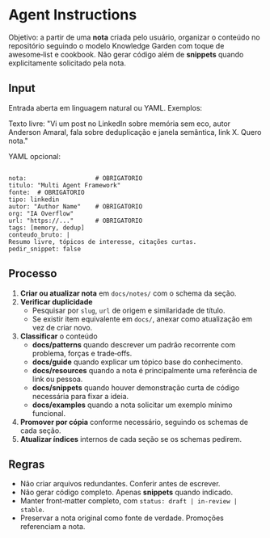 # Agent Instructions

Objetivo: a partir de uma **nota** criada pelo usuário, organizar o conteúdo no repositório seguindo o modelo Knowledge Garden com toque de awesome‑list e cookbook. Não gerar código além de **snippets** quando explicitamente solicitado pela nota.

## Input
Entrada aberta em linguagem natural ou YAML. Exemplos:

Texto livre:
"Vi um post no LinkedIn sobre memória sem eco, autor Anderson Amaral, fala sobre deduplicação e janela semântica, link X. Quero nota."

YAML opcional:
```

nota:                   # OBRIGATORIO
titulo: "Multi Agent Framework"
fonte:  # OBRIGATORIO
tipo: linkedin
autor: "Author Name"    # OBRIGATORIO
org: "IA Overflow"
url: "https://..."      # OBRIGATORIO
tags: [memory, dedup]
conteudo_bruto: |
Resumo livre, tópicos de interesse, citações curtas.
pedir_snippet: false

```

## Processo
1. **Criar ou atualizar nota** em `docs/notes/` com o schema da seção.
2. **Verificar duplicidade**
   - Pesquisar por `slug`, `url` de origem e similaridade de título.
   - Se existir item equivalente em `docs/`, anexar como atualização em vez de criar novo.
3. **Classificar** o conteúdo
   - **docs/patterns** quando descrever um padrão recorrente com problema, forças e trade‑offs.
   - **docs/guide** quando explicar um tópico base do conhecimento.
   - **docs/resources** quando a nota é principalmente uma referência de link ou pessoa.
   - **docs/snippets** quando houver demonstração curta de código necessária para fixar a ideia.
   - **docs/examples** quando a nota solicitar um exemplo mínimo funcional.
4. **Promover por cópia** conforme necessário, seguindo os schemas de cada seção.
5. **Atualizar índices** internos de cada seção se os schemas pedirem.

## Regras
- Não criar arquivos redundantes. Conferir antes de escrever.
- Não gerar código completo. Apenas **snippets** quando indicado.
- Manter front‑matter completo, com `status: draft | in-review | stable`.
- Preservar a nota original como fonte de verdade. Promoções referenciam a nota.